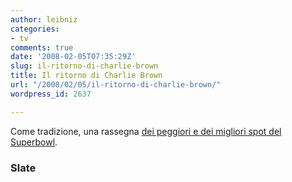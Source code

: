 ```yaml
---
author: leibniz
categories:
- tv
comments: true
date: '2008-02-05T07:35:29Z'
slug: il-ritorno-di-charlie-brown
title: Il ritorno di Charlie Brown
url: "/2008/02/05/il-ritorno-di-charlie-brown/"
wordpress_id: 2637

---
```

Come tradizione, una rassegna [dei peggiori e dei migliori spot del Superbowl](https://www.slate.com/id/2183443/nav/tap3/).


### Slate
